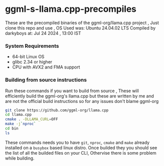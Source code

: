 # ggml-s-llama.cpp-precompiles
These are the precompiled binaries of the ggml-org/llama.cpp project , Just clone this repo and use , OS Used was: Ubuntu 24.04.02 LTS
Compiled by darkyboys at: Jul 24 2024 , 13:00 IST

### System Requirements

- 64-bit Linux OS
- glibc 2.34 or higher
- CPU with AVX2 and FMA support

### Building from source instructions
Run these commands if you want to build from source , These will efficiently build the ggml-org's llama.cpp but these are written by me and are not the official build instructions so for any issues don't blame ggml-org
```bash
git clone https://github.com/ggml-org/llama.cpp
cd llama.cpp
cmake . -DLLAMA_CURL=OFF
make -j`nproc`
cd bin
ls
```

These commands needs you to have `git`, `nproc`, `cmake` and `make` already installed on a `busybox` based linux distro. Once builded they you should see the list of all the builded files on your CLI, Othervise there is some problem while building.
